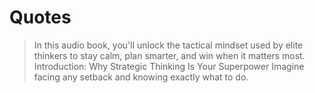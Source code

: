 # Quotes

> In this audio book, you'll unlock the tactical mindset used by elite thinkers to stay calm, plan smarter, and win when it matters most.
> Introduction: Why Strategic Thinking Is Your Superpower Imagine facing any setback and knowing exactly what to do.
